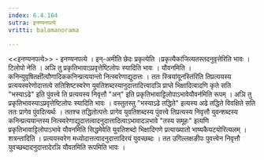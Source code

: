 ```yaml
---
index: 6.4.164
sutra: इनण्यनपत्ये
vritti: balamanorama

---
```

<<इनण्यनपत्ये>> - इनण्यनपत्ये । इन्-अमीति छेदः प्रकृत्येति ।प्रकृत्यैका॑जित्यतस्तदनुवृत्तेरिति भावः । टिलोपो नेति । अञि तु प्रकृतिभावाऽप्रवृत्तेष्टिलोपः स्यादिति भावः । यौवनमिति ।कनिन्युवृषितक्षी॑त्यौणादिककनिन्प्रत्ययान्तो नित्स्वरेणाद्युदात्तः । ततः स्त्रियांयूनस्ति॑रिति तिप्रत्ययस्य प्रत्ययस्वरेणोदात्तत्वे सतिशिष्टस्वरेण युवतिशब्दस्यानुदात्तादित्त्वादञि प्राप्ते भिक्षादित्वादणि कृते सति "भस्याऽढे" इति पुंवत्त्वे ति प्रत्ययस्य निवृत्तौ "अन्" इति प्रकृतिभावाट्टिलोपाऽभावेयौवन॑मिति रूपम् । अञि तु प्रकृतिभावस्याऽप्रवृत्तेष्टिलोपः स्यादिति भावः । वस्तुतस्तु "भस्याऽढे तद्धिते" इत्यस्य अढे तद्धिते विवक्षिते सति ततः प्रागेव पुंवदित्यर्थः । ततश्च तद्धितोत्पत्तेः प्रागेव युवतिशब्दस्य पुंवत्त्वे तिप्रत्यस्य निवृत्तौ युवन्शब्दस्य कनिन्प्रत्ययान्तस्य नित्स्वरेणाद्युदात्तत्वादनुदात्तादित्वाऽभावादञभावे "तस्य समूहः" इत्यणि प्रकृतिभावाट्टिलोपाऽभावे यौवनमिति सिद्धमेवेति युवतिशब्दो भिक्षादिगणे प्रत्याख्यातो भाष्यकैयटयोरित्यलम् । शत्रन्तादिति । प्रत्ययस्वरेण मध्योदात्तत्वादनुदात्तादिरयं युवच्छब्दः । तत उगिल्लक्षङीपः पुवत्त्वेन निवृत्तौ युवच्छब्दादनुदात्तादेरञि यौवतमिति रूपमिति भावः । 